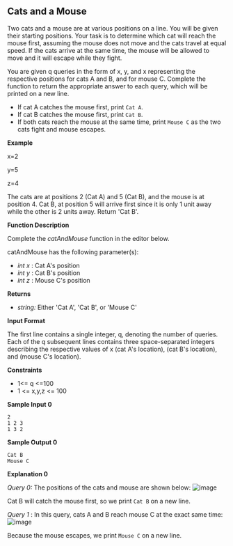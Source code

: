 ## **Cats and a Mouse**

Two cats and a mouse are at various positions on a line. You will be given their starting positions. Your task is to determine which cat will reach the mouse first, assuming the mouse does not move and the cats travel at equal speed. If the cats arrive at the same time, the mouse will be allowed to move and it will escape while they fight.

You are given q queries in the form of x, y, and x representing the respective positions for cats A and B, and for mouse C. Complete the function to return the appropriate answer to each query, which will be printed on a new line.

- If cat A catches the mouse first, print `Cat A`.
- If cat B catches the mouse first, print `Cat B`.
- If both cats reach the mouse at the same time, print `Mouse C` as the two cats fight and mouse escapes.

**Example**

x=2

y=5

z=4

The cats are at positions 2 (Cat A) and 5 (Cat B), and the mouse is at position 4. Cat B, at position 5 will arrive first since it is only 1 unit away while the other is 2 units away. Return 'Cat B'.

**Function Description**

Complete the _catAndMouse_ function in the editor below.

catAndMouse has the following parameter(s):

- _int x_ : Cat A's position
- _int y_ : Cat B's position
- _int z_ : Mouse C's position

**Returns**

- _string:_ Either 'Cat A', 'Cat B', or 'Mouse C'

**Input Format**

The first line contains a single integer, q, denoting the number of queries.
Each of the q subsequent lines contains three space-separated integers describing the respective values of x (cat A's location), (cat B's location), and (mouse C's location).

**Constraints**

- 1<= q <=100
- 1 <= x,y,z <= 100

**Sample Input 0**

```
2
1 2 3
1 3 2
```

**Sample Output 0**

```
Cat B
Mouse C
```

**Explanation 0**

_Query 0:_ The positions of the cats and mouse are shown below: ![image](https://s3.amazonaws.com/hr-challenge-images/0/1480434477-7418fccf34-cat.png)

Cat B will catch the mouse first, so we print `Cat B` on a new line.

_Query 1_ : In this query, cats A and B reach mouse C at the exact same time: ![image](https://s3.amazonaws.com/hr-challenge-images/0/1480434557-601bef86ba-cat1.png)

Because the mouse escapes, we print `Mouse C` on a new line.
